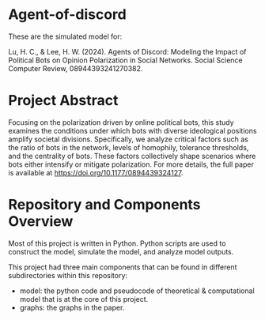 # Agent-of-discord

These are the simulated model for: 

Lu, H. C., & Lee, H. W. (2024). Agents of Discord: Modeling the Impact of Political Bots on Opinion Polarization in Social Networks. Social Science Computer Review, 08944393241270382.

# Project Abstract

Focusing on the polarization driven by online political bots, this study examines the conditions under which bots with diverse ideological positions amplify societal divisions. Specifically, we analyze critical factors such as the ratio of bots in the network, levels of homophily, tolerance thresholds, and the centrality of bots. These factors collectively shape scenarios where bots either intensify or mitigate polarization. For more details, the full paper is available at https://doi.org/10.1177/0894439324127.

# Repository and Components Overview

Most of this project is written in Python. Python scripts are used to construct the model, simulate the model, and analyze model outputs.
 
This project had three main components that can be found in different subdirectories within this repository:

- model: the python code and pseudocode of theoretical & computational model that is at the core of this project.
- graphs: the graphs in the paper.

